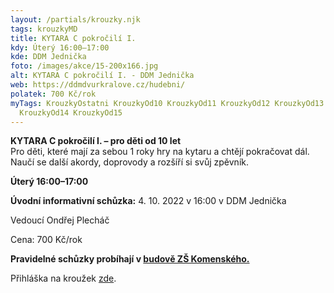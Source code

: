 ```yaml
---
layout: /partials/krouzky.njk
tags: krouzkyMD
title: KYTARA C pokročilí I.
kdy: Úterý 16:00–17:00
kde: DDM Jednička
foto: /images/akce/15-200x166.jpg
alt: KYTARA C pokročilí I. - DDM Jednička
web: https://ddmdvurkralove.cz/hudebni/
polatek: 700 Kč/rok
myTags: KrouzkyOstatni KrouzkyOd10 KrouzkyOd11 KrouzkyOd12 KrouzkyOd13
  KrouzkyOd14 KrouzkyOd15
---
```

<!--StartFragment-->

**KYTARA C pokročilí I. – pro děti od 10 let**\
Pro děti, které mají za sebou 1 roky hry na kytaru a chtějí pokračovat dál. Naučí se další akordy, doprovody a rozšíří si svůj zpěvník.

**Úterý 16:00–17:00**

**Úvodní informativní schůzka:** 4. 10. 2022 v 16:00 v DDM Jednička

Vedoucí Ondřej Plecháč

Cena: 700 Kč/rok

**Pravidelné schůzky probíhají v [budově ZŠ Komenského.](https://mapy.cz/zakladni?x=15.8156887&y=50.4316646&z=17&source=addr&id=11210890)**

Přihláška na kroužek [zde](https://ddmdvurkralove.cz/prihlaska/).

<!--EndFragment-->